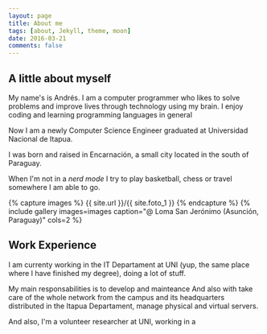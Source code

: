 ```yaml
---
layout: page
title: About me
tags: [about, Jekyll, theme, moon]
date: 2016-03-21
comments: false
---
```



## A little about myself

My name's is Andrés. I am a computer programmer who likes to solve problems and improve lives through technology using my brain. I enjoy coding and learning programming languages in general

Now I am a newly Computer Science Engineer graduated at Universidad Nacional de Itapua.


I was born and raised in Encarnación, a small city located in the south of Paraguay. 

When I'm not in a <i>nerd mode</i> I try to play basketball, chess or travel somewhere I am able to go.

{% capture images %}
    {{ site.url }}/{{ site.foto_1 }}
{% endcapture %}
{% include gallery images=images caption="@ Loma San Jerónimo (Asunción, Paraguay)" cols=2 %}

## Work Experience


I am currenty working in the IT Departament at UNI (yup, the same place where I have finished my degree), doing a lot of stuff.

My main responsabilities is to develop and mainteance 
And also with  take care of the whole network from the campus and its headquarters distributed in the Itapua Departament, manage physical and virtual servers. 


And also, I'm a volunteer researcher at UNI, working in a 